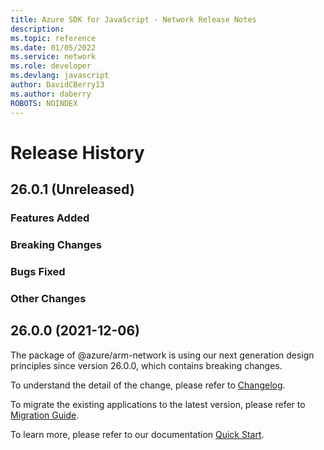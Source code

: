 ```yaml
---
title: Azure SDK for JavaScript - Network Release Notes
description: 
ms.topic: reference
ms.date: 01/05/2022
ms.service: network
ms.role: developer
ms.devlang: javascript
author: DavidCBerry13
ms.author: daberry
ROBOTS: NOINDEX
---
```

# Release History

## 26.0.1 (Unreleased)

### Features Added

### Breaking Changes

### Bugs Fixed

### Other Changes

## 26.0.0 (2021-12-06)

The package of @azure/arm-network is using our next generation design principles since version 26.0.0, which contains breaking changes.

To understand the detail of the change, please refer to [Changelog](https://aka.ms/js-track2-changelog).

To migrate the existing applications to the latest version, please refer to [Migration Guide](https://aka.ms/js-track2-migration-guide).

To learn more, please refer to our documentation [Quick Start](https://aka.ms/js-track2-quickstart).
